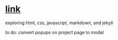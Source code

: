 # [link](https://emilytran99.github.io)
exploring html, css, javascript, markdown, and jekyll

to do: 
convert popups on project page to modal